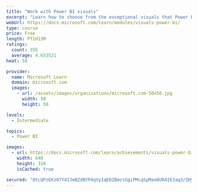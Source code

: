 ```yaml
---
title: "Work with Power BI visuals"
excerpt: "Learn how to choose from the exceptional visuals that Power BI makes available to you. Formatting visuals will direct the user’s attention to exactly where you want it, while helping to make the visual easier to read and interpret. You will also learn about how to use key performance indicators (KPIs)."
webUrl: https://docs.microsoft.com/learn/modules/visuals-power-bi/
type: course
price: Free
length: PT1H13M
ratings:
  count: 355
  average: 4.653521
heat: 58

provider:
  name: Microsoft Learn
  domain: microsoft.com
  images:
    - url: /assets/images/organizations/microsoft.com-50x50.jpg
      width: 50
      height: 50

levels:
  - Intermediate

topics:
  - Power BI

images:
  - url: https://docs.microsoft.com/learn/achievements/visuals-power-bi-social.png
    width: 640
    height: 318
    isCached: true

secured: "8tLQPzEKz07Y4IJmBZdBYP4qVyIqED2BmzsGgiPMcqSpMao8UR4IE3aq3/ZHymHJYx/Iyx/XbiuzyPpFavwwKxNJP7EDEkifjipr9hmiCEu3EYL+HAo9DHeM9RVsLb2Bwe0EoBZAED1IZ0id1YXbNHJIh58EiYjkl1VBnjq05jZYFumXFKDI6Z+7gppBe0iQ4THxgYyyzyFtUrOdxafUPJaG9at4CjidYtJwwkRHkzR67UZlgKPVGCD8gmj7KX10aAqSlvAWpO4v4FDpWl3d5W/db9zSf8arkKOO6kOliNqrScDeIJf5OCOhaEIv1QD5oN9HeMdh+a4tjAJIlyLDigjoQEuLsOwj4ebDaKJ8+e6P5nPR9P3BYRveVGYHuWw3Al0E/6TILyYGn4jlS+U6WbnNBuDzQe8EhBO4ICoRjOE=;EID7kydZMoAjk5CA7hvayg=="
---
```


